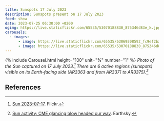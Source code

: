 ```yaml
---
title: Sunspots 17 July 2023
description: Sunspots present on 17 July 2023
feed: show
date: 2023-07-25 06:30:00 +0200
ogimg: https://live.staticflickr.com/65535/53070188830_875346d83e_k.jpg
carousels:
  - images:
      - image: https://live.staticflickr.com/65535/53069208592_fc9ef2ba10_k.jpg
      - image: https://live.staticflickr.com/65535/53070188830_875346d83e_k.jpg
---
```


{% include Carousel.html height="100" unit="%" number="1" %}
*Photo of the Sun captured on 17 July 2023.[^1] There are 6 active regions (sunspots) visible on its Earth-facing side (AR3363 and from AR3371 to AR3375).[^2]*

## References

[^1]: [Sun 2023-07-17](https://www.flickr.com/photos/edoardo_tosin/albums/72177720310019538). Flickr.
[^2]: [Sun activity: CME glancing blow headed our way](https://earthsky.org/sun/sun-activity-solar-flare-cme-aurora-updates/). Earthsky.